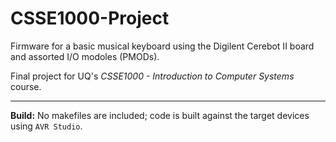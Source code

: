 CSSE1000-Project
================

Firmware for a basic musical keyboard using the Digilent Cerebot II board and assorted I/O modoles (PMODs).

Final project for UQ's *CSSE1000 - Introduction to Computer Systems* course.

----

**Build:** No makefiles are included; code is built against the target devices using `AVR Studio`.
